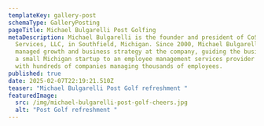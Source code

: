 ```yaml
---
templateKey: gallery-post
schemaType: GalleryPosting
pageTitle: Michael Bulgarelli Post Golfing
metaDescription: Michael Bulgarelli is the founder and president of CoStaff
  Services, LLC, in Southfield, Michigan. Since 2000, Michael Bulgarelli has
  managed growth and business strategy at the company, guiding the business from
  a small Michigan startup to an employee management services provider working
  with hundreds of companies managing thousands of employees.
published: true
date: 2025-02-07T22:19:21.510Z
teaser: "Michael Bulgarelli Post Golf refreshment "
featuredImage:
  src: /img/michael-bulgarelli-post-golf-cheers.jpg
  alt: "Post Golf refreshment "
---
```

